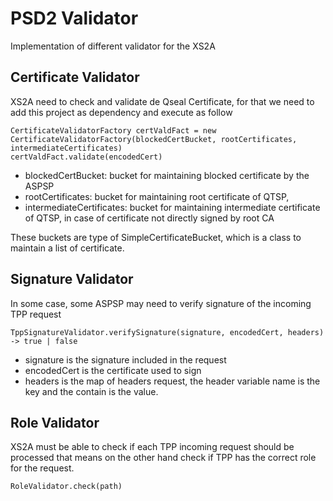 # PSD2 Validator

Implementation of different validator for the XS2A

## Certificate Validator
XS2A need to check and validate de Qseal Certificate, for that we need to add this project as dependency and execute as follow
```
CertificateValidatorFactory certValdFact = new CertificateValidatorFactory(blockedCertBucket, rootCertificates, intermediateCertificates)
certValdFact.validate(encodedCert)
```
- blockedCertBucket: bucket for maintaining blocked certificate by the ASPSP
- rootCertificates: bucket for maintaining root certificate of QTSP, 
- intermediateCertificates: bucket for maintaining intermediate certificate of QTSP, in case of certificate not directly signed by root CA

These buckets are type of SimpleCertificateBucket, which is a class to maintain a list of certificate. 


## Signature Validator
In some case, some ASPSP may need to verify signature of the incoming TPP request
```
TppSignatureValidator.verifySignature(signature, encodedCert, headers) -> true | false

```
- signature is the signature included in the request
- encodedCert is the certificate used to sign
- headers is the map of headers request, the header variable name is the key and the contain is the value.

## Role Validator
XS2A must be able to check if each TPP incoming request should be processed 
that means on the other hand check if TPP has the correct role for the request.
```
RoleValidator.check(path)

```